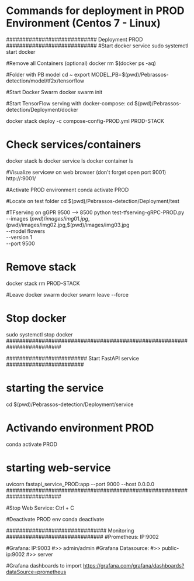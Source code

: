 # Commands for deployment in PROD Environment (Centos 7 - Linux)

############################ Deployment PROD ############################
#Start docker service
sudo systemctl start docker

#Remove all Containers (optional)
docker rm $(docker ps -aq)

#Folder with PB model
cd ~
export MODEL_PB=$(pwd)/Pebrassos-detection/model/tf2x/tensorflow

#Start Docker Swarm
docker swarm init

#Start TensorFlow serving with docker-compose:
cd $(pwd)/Pebrassos-detection/Deployment/docker

docker stack deploy -c compose-config-PROD.yml PROD-STACK

# Check services/containers
docker stack ls
docker service ls
docker container ls

#Visualize servicew on web browser (don't forget open port 9001)
http://<public IP>:9001/

#Activate PROD environment
conda activate PROD

#Locate on test folder
cd $(pwd)/Pebrassos-detection/Deployment/test

#TFserving on gGPR 9500 --> 8500
python test-tfserving-gRPC-PROD.py \
    --images $(pwd)/images/img01.jpg,$(pwd)/images/img02.jpg,$(pwd)/images/img03.jpg \
    --model flowers \
    --version 1 \
    --port 9500

# Remove stack
docker stack rm PROD-STACK

#Leave docker swarm
docker swarm leave --force

# Stop docker
sudo systemctl stop docker
#########################################################################

######################### Start FastAPI service  ########################
# starting the service
cd $(pwd)/Pebrassos-detection/Deployment/service

# Activando environment PROD
conda activate PROD

# starting web-service
uvicorn fastapi_service_PROD:app --port 9000 --host 0.0.0.0
#########################################################################

#Stop Web Service: Ctrl + C

#Deactivate PROD env
conda deactivate


############################### Monitoring ##############################
#Prometheus: IP:9002

#Grafana: IP:9003
#>> admin/admin
#Grafana Datasource:
#>> public-ip:9002
#>> server

#Grafana dashboards to import
https://grafana.com/grafana/dashboards?dataSource=prometheus
